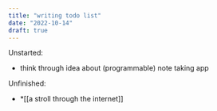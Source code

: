 ```yaml
---
title: "writing todo list"
date: "2022-10-14"
draft: true
---
```


Unstarted:

- think through idea about (programmable) note taking app

Unfinished:

* *[[a stroll through the internet]]